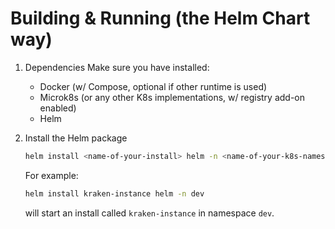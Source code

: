 # Building & Running (the Helm Chart way)

1. Dependencies
    Make sure you have installed:
    - Docker (w/ Compose, optional if other runtime is used)
    - Microk8s (or any other K8s implementations, w/ registry add-on enabled)
    - Helm

2. Install the Helm package
    ```bash
    helm install <name-of-your-install> helm -n <name-of-your-k8s-namespace>
    ```
    For example:
    ```bash
    helm install kraken-instance helm -n dev
    ```
    will start an install called `kraken-instance` in namespace `dev`.